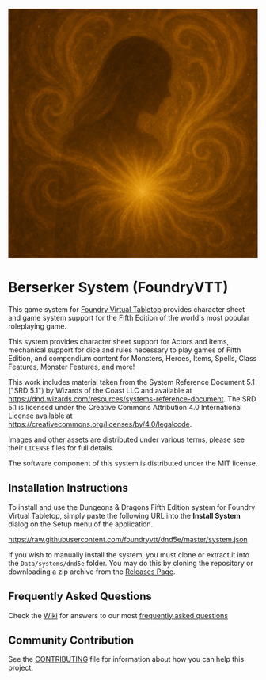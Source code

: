![](https://github.com/tulio44/bskr/blob/master/ui/official/bskr-repo.jpg?raw=true)

# Berserker System (FoundryVTT)

This game system for [Foundry Virtual Tabletop](http://foundryvtt.com) provides character sheet and game system 
support for the Fifth Edition of the world's most popular roleplaying game.

This system provides character sheet support for Actors and Items, mechanical support for dice and rules necessary to
play games of Fifth Edition, and compendium content for Monsters, Heroes, Items, Spells, Class Features, Monster 
Features, and more!

This work includes material taken from the System Reference Document 5.1 ("SRD 5.1") by Wizards of the Coast LLC and available at https://dnd.wizards.com/resources/systems-reference-document. The SRD 5.1 is licensed under the Creative Commons Attribution 4.0 International License available at https://creativecommons.org/licenses/by/4.0/legalcode.

Images and other assets are distributed under various terms, please see their `LICENSE` files for full details.

The software component of this system is distributed under the MIT license.

## Installation Instructions

To install and use the Dungeons & Dragons Fifth Edition system for Foundry Virtual Tabletop, simply paste the following URL into the 
**Install System** dialog on the Setup menu of the application.

https://raw.githubusercontent.com/foundryvtt/dnd5e/master/system.json

If you wish to manually install the system, you must clone or extract it into the `Data/systems/dnd5e` folder. You
may do this by cloning the repository or downloading a zip archive from the
[Releases Page](https://github.com/foundryvtt/dnd5e/releases).

## Frequently Asked Questions  
Check the [Wiki](../../wiki) for answers to our most [frequently asked questions](../../wiki/faq)

## Community Contribution

See the [CONTRIBUTING](/CONTRIBUTING.md) file for information about how you can help this project.
